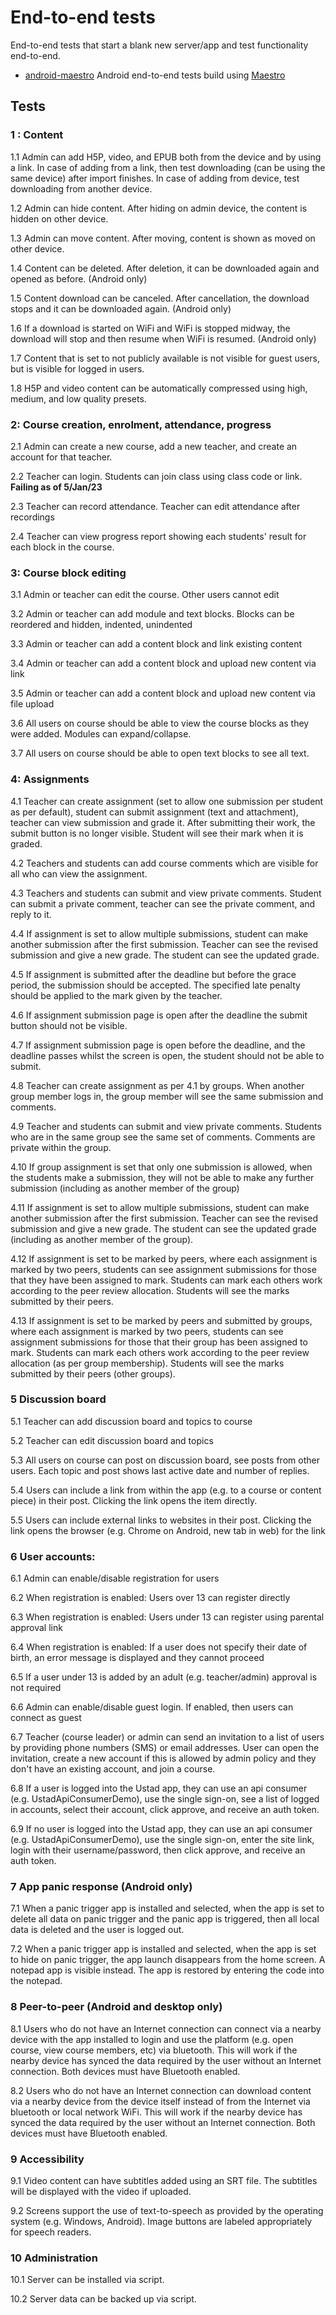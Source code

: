 # End-to-end tests

End-to-end tests that start a blank new server/app and test functionality end-to-end.

* [android-maestro](android-maestro/) Android end-to-end tests build using [Maestro](https://maestro.mobile.dev)

## Tests

### 1 : Content 

1.1 Admin can add H5P, video, and EPUB both from the device and by using a link. In case of adding 
from a link, then test downloading (can be using the same device) after import finishes. In case of 
adding from device, test downloading from another device.

1.2 Admin can hide content. After hiding on admin device, the content is hidden on other device.

1.3 Admin can move content. After moving, content is shown as moved on other device. 

1.4 Content can be deleted. After deletion, it can be downloaded again and opened as before. (Android only)

1.5 Content download can be canceled. After cancellation, the download stops and it can be downloaded again. (Android only)

1.6 If a download is started on WiFi and WiFi is stopped midway, the download will stop and then resume when WiFi is resumed. (Android only)

1.7 Content that is set to not publicly available is not visible for guest users, but is visible for logged in users.

1.8 H5P and video content can be automatically compressed using high, medium, and low quality presets. 

### 2: Course creation, enrolment, attendance, progress

2.1 Admin can create a new course, add a new teacher, and create an account for that teacher.

2.2 Teacher can login. Students can join class using class code or link. **Failing as of 5/Jan/23**

2.3 Teacher can record attendance. Teacher can edit attendance after recordings

2.4 Teacher can view progress report showing each students' result for each block in the course.

### 3: Course block editing

3.1 Admin or teacher can edit the course. Other users cannot edit

3.2 Admin or teacher can add module and text blocks. Blocks can be reordered and hidden, indented, unindented

3.3 Admin or teacher can add a content block and link existing content

3.4 Admin or teacher can add a content block and upload new content via link

3.5 Admin or teacher can add a content block and upload new content via file upload

3.6 All users on course should be able to view the course blocks as they were added. Modules can expand/collapse.

3.7 All users on course should be able to open text blocks to see all text.

### 4: Assignments

4.1 Teacher can create assignment (set to allow one submission per student as per default), student 
    can submit assignment (text and attachment), teacher can view submission and grade it. After 
    submitting their work, the submit button is no longer visible. Student will see their mark when 
    it is graded.

4.2 Teachers and students can add course comments which are visible for all who can view the assignment.

4.3 Teachers and students can submit and view private comments. Student can submit a private comment, teacher can see the private comment, and reply to it. 

4.4 If assignment is set to allow multiple submissions, student can make another submission after the first submission. Teacher can see the revised submission and give a new grade. The student can see the updated grade.

4.5 If assignment is submitted after the deadline but before the grace period, the submission should
    be accepted. The specified late penalty should be applied to the mark given by the teacher.

4.6 If assignment submission page is open after the deadline the submit button should not be visible.

4.7 If assignment submission page is open before the deadline, and the deadline passes whilst the 
    screen is open, the student should not be able to submit.

4.8 Teacher can create assignment as per 4.1 by groups. When another group member logs in, the group member will see the same submission and comments.

4.9 Teacher and students can submit and view private comments. Students who are in the same group see the same set of comments. Comments are private within the group.

4.10 If group assignment is set that only one submission is allowed, when the students make a submission, they will not be able to make any further submission (including as another member of the group)

4.11 If assignment is set to allow multiple submissions, student can make another submission after the first submission. Teacher can see the revised submission and give a new grade. The student can see the updated grade (including as another member of the group).

4.12 If assignment is set to be marked by peers, where each assignment is marked by two peers, students can see assignment submissions for those that they have been assigned to mark. Students can mark each others work according to the peer review allocation. Students will see the marks submitted by their peers.

4.13 If assignment is set to be marked by peers and submitted by groups, where each assignment is marked by two peers, students can see assignment submissions for those that their group has been assigned to mark. Students can mark each others work according to the peer review allocation (as per group membership). Students will see the marks submitted by their peers (other groups).

### 5	Discussion board
5.1 Teacher can add discussion board and topics to course

5.2 Teacher can edit discussion board and topics

5.3 All users on course can post on discussion board, see posts from other users. Each topic and post shows last active date and number of replies.

5.4 Users can include a link from within the app (e.g. to a course or content piece) in their post. Clicking the link opens the item directly.

5.5 Users can include external links to websites in their post. Clicking the link opens the browser (e.g. Chrome on Android, new tab in web) for the link
	
### 6	User accounts:
6.1 Admin can enable/disable registration for users

6.2 When registration is enabled: Users over 13 can register directly

6.3 When registration is enabled: Users under 13 can register using parental approval link

6.4 When registration is enabled: If a user does not specify their date of birth, an error message is displayed and they cannot proceed

6.5 If a user under 13 is added by an adult (e.g. teacher/admin) approval is not required

6.6 Admin can enable/disable guest login. If enabled, then users can connect as guest

6.7 Teacher (course leader) or admin can send an invitation to a list of users by providing phone numbers (SMS) or email addresses. User can open the invitation, create a new account if this is allowed by admin policy and they don't have an existing account, and join a course. 

6.8 If a user is logged into the Ustad app, they can use an api consumer (e.g. UstadApiConsumerDemo), use the single sign-on, see a list of logged in accounts, select their account, click approve, and receive an auth token.

6.9 If no user is logged into the Ustad app, they can use an api consumer (e.g. UstadApiConsumerDemo), use the single sign-on, enter the site link, login with their username/password, then click approve, and receive an auth token.

### 7 App panic response (Android only)

7.1 When a panic trigger app is installed and selected, when the app is set to delete all data on panic trigger and the panic app is triggered, then all local data is deleted and the user is logged out.

7.2 When a panic trigger app is installed and selected, when the app is set to hide on panic trigger, the app launch disappears from the home screen. A notepad app is visible instead. The app is restored by entering the code into the notepad.

### 8 Peer-to-peer (Android and desktop only)

8.1 Users who do not have an Internet connection can connect via a nearby device with the app installed to login and use the platform (e.g. open course, view course members, etc) via bluetooth. This will work if the nearby device has synced the data required by the user without an Internet connection. Both devices must have Bluetooth enabled. 

8.2 Users who do not have an Internet connection can download content via a nearby device from the device itself instead of from the Internet via bluetooth or local network WiFi. This will work if the nearby device has synced the data required by the user without an Internet connection. Both devices must have Bluetooth enabled.


### 9 Accessibility

9.1 Video content can have subtitles added using an SRT file. The subtitles will be displayed with the video if uploaded.

9.2 Screens support the use of text-to-speech as provided by the operating system (e.g. Windows, Android). Image buttons are labeled appropriately for speech readers.

### 10 Administration

10.1 Server can be installed via script.

10.2 Server data can be backed up via script.
